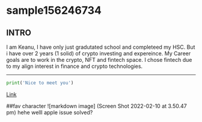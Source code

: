 # sample156246734
## INTRO

I am Keanu, I have only just gradutated school and completeed my HSC. But i have over 2 years (1 solid) of crypto investing and expereince. 
My Career goals are to work in the crypto, NFT and fintech space. 
I chose fintech due to my align interest in finance and crypto technologies. 

--- 


```python
print('Nice to meet you')
```
[Link](https://www.youtube.com/)

##fav character
![markdown image]
(Screen Shot 2022-02-10 at 3.50.47 pm)
hehe
welll apple issue solved?